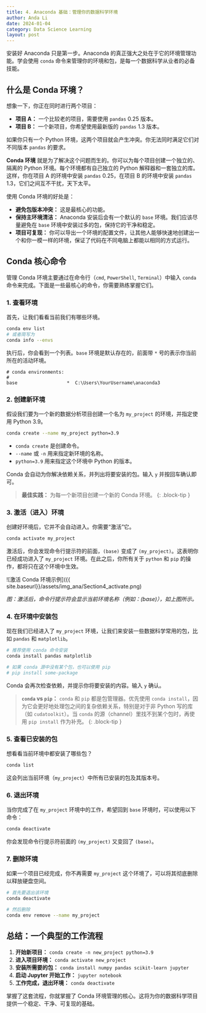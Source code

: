 ```yaml
---
title: 4. Anaconda 基础：管理你的数据科学环境
author: Anda Li
date: 2024-01-04
category: Data Science Learning
layout: post
---
```


安装好 Anaconda 只是第一步。Anaconda 的真正强大之处在于它的环境管理功能。学会使用 `conda` 命令来管理你的环境和包，是每一个数据科学从业者的必备技能。

## 什么是 Conda 环境？

想象一下，你正在同时进行两个项目：

*   **项目 A：** 一个比较老的项目，需要使用 `pandas` 0.25 版本。
*   **项目 B：** 一个新项目，你希望使用最新版的 `pandas` 1.3 版本。

如果你只有一个 Python 环境，这两个项目就会产生冲突。你无法同时满足它们对不同版本 `pandas` 的要求。 

**Conda 环境** 就是为了解决这个问题而生的。你可以为每个项目创建一个独立的、隔离的 Python 环境。每个环境都有自己独立的 Python 解释器和一套独立的库。这样，你在项目 A 的环境中安装 `pandas` 0.25，在项目 B 的环境中安装 `pandas` 1.3，它们之间互不干扰，天下太平。 

使用 Conda 环境的好处是：

*   **避免包版本冲突：** 这是最核心的功能。
*   **保持主环境清洁：** Anaconda 安装后会有一个默认的 `base` 环境。我们应该尽量避免在 `base` 环境中安装过多的包，保持它的干净和稳定。
*   **项目可复现：** 你可以导出一个环境的配置文件，让其他人能够快速地创建出一个和你一模一样的环境，保证了代码在不同电脑上都能以相同的方式运行。

## Conda 核心命令

管理 Conda 环境主要通过在命令行（`cmd`, `PowerShell`, `Terminal`）中输入 `conda` 命令来完成。下面是一些最核心的命令，你需要熟练掌握它们。

### 1. 查看环境

首先，让我们看看当前我们有哪些环境。

```bash
conda env list
# 或者简写为
conda info --envs
```

执行后，你会看到一个列表。`base` 环境是默认存在的，前面带 `*` 号的表示你当前所在的活动环境。

```
# conda environments:
#
base                  *  C:\Users\YourUsername\anaconda3
```

### 2. 创建新环境

假设我们要为一个新的数据分析项目创建一个名为 `my_project` 的环境，并指定使用 Python 3.9。 

```bash
conda create --name my_project python=3.9
```

*   `conda create` 是创建命令。
*   `--name` 或 `-n` 用来指定新环境的名称。
*   `python=3.9` 用来指定这个环境中 Python 的版本。

Conda 会自动为你解决依赖关系，并列出将要安装的包。输入 `y` 并按回车确认即可。

> **最佳实践：** 为每一个新项目创建一个新的 Conda 环境。
{: .block-tip }

### 3. 激活（进入）环境

创建好环境后，它并不会自动进入。你需要“激活”它。

```bash
conda activate my_project
```

激活后，你会发现命令行提示符的前面，`(base)` 变成了 `(my_project)`。这表明你已经成功进入了 `my_project` 环境。在此之后，你所有关于 `python` 和 `pip` 的操作，都将只在这个环境中生效。

![激活 Conda 环境示例]({{ site.baseurl}}/assets/img_ana/Section4_activate.png)

*图：激活后，命令行提示符会显示当前环境名称（例如：(base)），如上图所示。*

### 4. 在环境中安装包

现在我们已经进入了 `my_project` 环境，让我们来安装一些数据科学常用的包，比如 `pandas` 和 `matplotlib`。

```bash
# 推荐使用 conda 命令安装
conda install pandas matplotlib

# 如果 conda 源中没有某个包，也可以使用 pip
# pip install some-package
```

Conda 会再次检查依赖，并提示你将要安装的内容。输入 `y` 确认。

> **`conda` vs `pip`：** `conda` 和 `pip` 都是包管理器。优先使用 `conda install`，因为它会更好地处理包之间的复杂依赖关系，特别是对于非 Python 写的库（如 `cudatoolkit`）。当 `conda` 的源（channel）里找不到某个包时，再使用 `pip install` 作为补充。
{: .block-tip }

### 5. 查看已安装的包

想看看当前环境中都安装了哪些包？

```bash
conda list
```

这会列出当前环境（`my_project`）中所有已安装的包及其版本号。

### 6. 退出环境

当你完成了在 `my_project` 环境中的工作，希望回到 `base` 环境时，可以使用以下命令：

```bash
conda deactivate
```

你会发现命令行提示符前面的 `(my_project)` 又变回了 `(base)`。

### 7. 删除环境

如果一个项目已经完成，你不再需要 `my_project` 这个环境了，可以将其彻底删除以释放硬盘空间。

```bash
# 首先要退出该环境
conda deactivate

# 然后删除
conda env remove --name my_project
```

## 总结：一个典型的工作流程

1.  **开始新项目：** `conda create -n new_project python=3.9`
2.  **进入项目环境：** `conda activate new_project`
3.  **安装所需要的包：** `conda install numpy pandas scikit-learn jupyter`
4.  **启动 Jupyter 开始工作：** `jupyter notebook`
5.  **工作完成，退出环境：** `conda deactivate`

掌握了这套流程，你就掌握了 Conda 环境管理的核心。这将为你的数据科学项目提供一个稳定、干净、可复现的基础。
